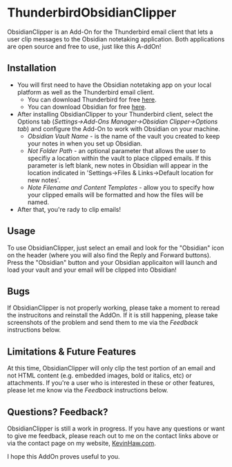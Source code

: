 # ThunderbirdObsidianClipper
ObsidianClipper is an Add-On for the Thunderbird email client that lets a user clip messages to the Obsidian notetaking application. Both applications are open source and free to use, just like this A-ddOn!

## Installation
- You will first need to have the Obsidian notetaking app on your local platform as well as the Thunderbird email client.
  - You can download Thunderbird for free [here](https://www.thunderbird.net/en-US/download/).
  - You can download Obsidian for free [here](https://obsidian.md/download).
- After installing ObsidianClipper to your Thunderbird client, select the Options tab (*Settings->Add-Ons Manager->Obsidian Clipper->Options tab*) and configure the Add-On to work with Obsidian on your machine.
  - *Obsidian Vault Name* - is the name of the vault you created to keep your notes in when you set up Obsidian.
  - *Not Folder Path* - an optional parameter that allows the user to specifiy a location within the
  vault to place clipped emails. If this parameter is left blank, new notes in Obsidian will appear
  in the location indicated in 'Settings->Files & Links->Default location for new notes'.
  - *Note Filename and Content Templates* - allow you to specify how your clipped emails will be formatted and how the files will be named.
- After that, you're rady to clip emails!

## Usage
To use ObsidianClipper, just select an email and look for the "Obsidian" icon on the header (where you will also find the Reply and Forward buttons). Press the "Obsidian" button and your Obsidian applicaiton will launch and load your vault and your email will be clipped into Obsidian!

## Bugs
If ObsidianClipper is not properly working, please take a moment to reread the instrucitons and reinstall the AddOn. If it is still happening, please take screenshots of the problem and send them to me via the *Feedback* instructions below.

## Limitations & Future Features
At this time, ObsidianClipper will only clip the test portion of an email and not HTML content (e.g. embedded images, bold or italics, etc) or attachments. If you're a user who is interested in these or other features, please let me know via the *Feedback* instructions below.

## Questions? Feedback?
ObsidianClipper is still a work in progress. If you have any questions or want to give me feedback, please reach out to me on the contact links above or via the contact page on my website, [KevinHaw.com](http://www.kevinhaw.com).

I hope this AddOn proves useful to you.
